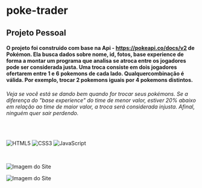 # poke-trader

## Projeto Pessoal

#### O projeto foi construido com base na Api - https://pokeapi.co/docs/v2 de Pokémon. Ela busca dados sobre nome, id, fotos, base experience de forma a montar um programa que analisa se atroca entre os jogadores pode ser considerada justa. Uma troca consiste em dois jogadores ofertarem entre 1 e 6 pokemons de cada lado. Qualquercombinação é válida. Por exemplo, trocar 2 pokemons iguais por 4 pokemons distintos.

###### Veja se você está se dando bem quando for trocar seus pokémons. Se a diferença do "base experience" do time de menor valor, estiver 20% abaixo em relação ao time de maior valor, a troca será considerada injusta. Afinal, ninguém quer sair perdendo.

</br>

![HTML5](https://img.shields.io/badge/html5-%23E34F26.svg?style=for-the-badge&logo=html5&logoColor=white) ![CSS3](https://img.shields.io/badge/css3-%231572B6.svg?style=for-the-badge&logo=css3&logoColor=white) ![JavaScript](https://img.shields.io/badge/javascript-%23323330.svg?style=for-the-badge&logo=javascript&logoColor=%23F7DF1E)

</br>


![Imagem do Site](https://images2.imgbox.com/5a/61/cWMhb6Ti_o.jpg)


![Imagem do Site](https://images2.imgbox.com/f2/d7/NLqE41rs_o.jpg)

